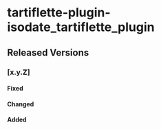 # tartiflette-plugin-isodate_tartiflette_plugin

## Released Versions

### [x.y.Z]

#### Fixed

#### Changed

#### Added